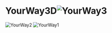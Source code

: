# YourWay3D![YourWay3](https://user-images.githubusercontent.com/119074169/204375644-03f9d8af-145c-4ad3-a0de-476558071ebd.png)
![YourWay2](https://user-images.githubusercontent.com/119074169/204375651-2bdf3a25-aaf9-4742-9324-c0765fa972bc.png)
![YourWay1](https://user-images.githubusercontent.com/119074169/204375660-f93d648d-5220-467a-bda3-8c089e668eba.png)
